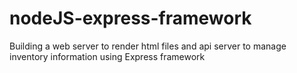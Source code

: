 # nodeJS-express-framework
 Building a web server to render html files and api server to manage inventory information using Express framework
